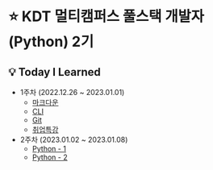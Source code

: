 # ⭐ KDT 멀티캠퍼스 풀스택 개발자(Python) 2기

## 💡 Today I Learned
- 1주차 (2022.12.26 ~ 2023.01.01)
  - [마크다운](./markdown.md)
  - [CLI](./CLI.md)
  - [Git](./git.md)
  - [취업특강](./취업특강.md)
- 2주차 (2023.01.02 ~ 2023.01.08)
  - [Python - 1](/Python_1.md)
  - [Python - 2](/python_2.md)